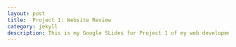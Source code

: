 ```yaml
---
layout: post
title:  Project 1: Website Review
category: jekyll 
description: This is my Google SLides for Project 1 of my web development class
---
```


